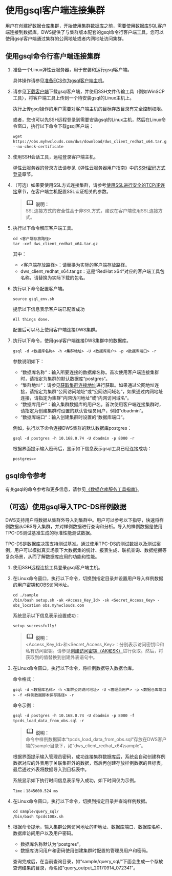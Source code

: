 # 使用gsql客户端连接集群<a name="dws_01_0037"></a>

用户在创建好数据仓库集群，开始使用集群数据库之前，需要使用数据库SQL客户端连接到数据库。DWS提供了与集群版本配套的gsql命令行客户端工具，您可以使用gsql客户端通过集群的公网地址或者内网地址访问集群。

## 使用gsql命令行客户端连接集群<a name="section2664278815443"></a>

1.  准备一个Linux弹性云服务器，用于安装和运行gsql客户端。

    具体操作请参见[准备ECS作为gsql客户端主机](准备ECS作为gsql客户端主机.md)。

2.  请参见[下载客户端](下载客户端.md)下载gsql客户端，并使用SSH文件传输工具（例如WinSCP工具），将客户端工具上传到一个待安装gsql的Linux主机上。

    执行上传gsql操作的用户需要对客户端主机的目标存放目录有完全控制权限。

    或者，您也可以先SSH远程登录到需要安装gsql的Linux主机，然后在Linux命令窗口，执行以下命令下载gsql客户端：

    ```
    wget https://obs.myhwclouds.com/dws/download/dws_client_redhat_x64.tar.gz --no-check-certificate
    ```

3.  使用SSH会话工具，远程登录客户端主机。

    弹性云服务器的登录方法请参见《弹性云服务器用户指南》中的[SSH密码方式登录](https://support.huaweicloud.com/usermanual-ecs/zh-cn_topic_0017955633.html)章节。

4.  （可选）如果要使用SSL方式连接集群，请参考[使用SSL进行安全的TCP/IP连接](使用SSL进行安全的TCP-IP连接.md)章节，在客户端主机配置SSL认证相关的参数。

    >![](public_sys-resources/icon-note.gif) **说明：**   
    >SSL连接方式的安全性高于非SSL方式，建议在客户端使用SSL连接方式。  

5.  执行以下命令解压客户端工具。

    ```
    cd <客户端存放路径>
    tar -xvf dws_client_redhat_x64.tar.gz
    ```

    其中：

    -   <客户端存放路径\>：请替换为实际的客户端存放路径。
    -   dws\_client\_redhat\_x64.tar.gz：这是“RedHat x64“对应的客户端工具包名称，请替换为实际下载的包名。

6.  执行以下命令配置客户端。

    ```
    source gsql_env.sh
    ```

    提示以下信息表示客户端已配置成功

    ```
    All things done.
    ```

    配置后可以马上使用客户端连接DWS集群。

7.  执行以下命令，使用gsql客户端连接DWS集群中的数据库。

    ```
    gsql -d <数据库名称> -h <集群地址> -U <数据库用户> -p <数据库端口> -r
    ```

    参数说明如下：

    -   “数据库名称“：输入所要连接的数据库名称。首次使用客户端连接集群时，请指定为集群的默认数据库“postgres“。
    -   “集群地址“：请参见[获取集群连接地址](获取集群连接地址.md)进行获取。如果通过公网地址连接，请指定为集群“公网访问地址“或“公网访问域名“，如果通过内网地址连接，请指定为集群“内网访问地址“或“内网访问域名“。
    -   “数据库用户“：输入集群数据库的用户名。首次使用客户端连接集群时，请指定为创建集群时设置的默认管理员用户，例如“dbadmin“。
    -   “数据库端口“：输入创建集群时设置的“数据库端口“。

    例如，执行以下命令连接DWS集群的默认数据库postgres：

    ```
    gsql -d postgres -h 10.168.0.74 -U dbadmin -p 8000 -r
    ```

    根据界面提示输入密码后，显示如下信息表示gsql工具已经连接成功：

    ```
    postgres=>
    ```


## gsql命令参考<a name="section41003216539"></a>

有关gsql的命令参考和更多信息，请参见[《数据仓库服务工具指南》](https://support.huaweicloud.com/tg-dws/dws_07_0001.html)。

## （可选）使用gsql导入TPC-DS样例数据<a name="section16360114045919"></a>

DWS支持用户将数据从集群外导入到集群中。用户可以参考以下指导，快速将样例数据从OBS导入集群，并对样例数据进行查询和分析。导入的样例数据是使用TPC-DS测试基准生成的标准性能测试数据。

TPC-DS是数据库决策支持测试基准。通过使用TPC-DS的测试数据以及测试案例，用户可以模拟真实场景下大数据集的统计、报表生成、联机查询、数据挖掘等复杂场景，从而了解数据库应用的功能和性能。

1.  使用SSH远程连接工具登录gsql客户端主机。
2.  在Linux命令窗口，执行以下命令，切换到指定目录并设置用户导入样例数据的用户密钥和OBS访问地址。

    ```
    cd ./sample
    /bin/bash setup.sh -ak <Access_Key_Id> -sk <Secret_Access_Key> -obs_location obs.myhwclouds.com
    ```

    系统显示以下信息表示设置成功：

    ```
    setup successfully!
    ```

    >![](public_sys-resources/icon-note.gif) **说明：**   
    ><Access\_Key\_Id\>和<Secret\_Access\_Key\>：分别表示访问密钥ID和私有访问密钥。请参见[创建访问密钥（AK和SK）](https://support.huaweicloud.com/devg-dws/dws_04_add_ak_sk.html)进行获取。然后，将获取到的值替换到创建外表语句中。  

3.  在Linux命令窗口，执行以下命令，将样例数据导入数据仓库。

    命令格式：

    ```
    gsql -d <数据库名称> -h <集群公网访问地址> -U <管理员用户> -p <数据仓库端口> -f <样例数据脚本保存路径> -r
    ```

    命令示例：

    ```
    gsql -d postgres -h 10.168.0.74 -U dbadmin -p 8000 -f tpcds_load_data_from_obs.sql -r
    ```

    >![](public_sys-resources/icon-note.gif) **说明：**   
    >命令中样例数据脚本“tpcds\_load\_data\_from\_obs.sql“存放在DWS客户端的sample目录下，如“dws\_client\_redhat\_x64\\sample“。  

    根据界面提示输入管理员密码，成功连接集群数据库后，系统会自动创建样例数据对应的外表用于关联集群外的数据，然后再创建存放样例数据的目标表，最后通过外表将数据导入到目标表中。

    系统显示如下执行时间信息表示导入成功，如下时间仅为示例。

    ```
    Time：1845600.524 ms
    ```


1.  在Linux命令窗口，执行以下命令，切换到指定目录并查询样例数据。

    ```
    cd sample/query_sql/
    /bin/bash tpcds100x.sh
    ```

2.  根据命令提示，输入集群公网访问地址的IP地址、数据库端口、数据库名称、数据库访问用户以及用户密码。

    -   数据库名称默认为“postgres“。
    -   数据库访问用户和密码使用创建集群时配置的管理员用户和密码。

    查询完成后，在当前查询目录，如“sample/query\_sql/“下面会生成一个存放查询结果的目录，命名如“query\_output\_20170914\_072341”。


